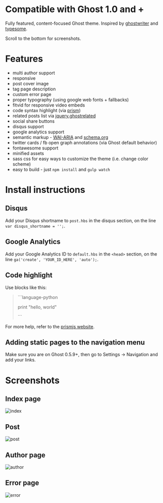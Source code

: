 Compatible with Ghost 1.0 and +
===========


Fully featured, content-focused Ghost theme. Inspired by [ghostwriter](https://github.com/roryg/ghostwriter) and [typesome](http://typesome.golem.io/features-list/).

Scroll to the bottom for screenshots.

# Features

- multi author support
- responsive
- post cover image
- tag page description
- custom error page
- proper typography (using google web fonts + fallbacks)
- fitvid for responsive video embeds
- code syntax highlight (via [prism](http://prismjs.com/))
- related posts list via [jquery.ghostrelated](https://github.com/danecando/jquery.ghostrelated)
- social share buttons
- disqus support
- google analytics support
- semantic markup - [WAI-ARIA](http://www.w3.org/WAI/intro/aria) and [schema.org](http://www.schema.org/)
- twitter cards / fb open graph annotations (via Ghost default behavior)
- fontawesome support
- minified assets
- sass css for easy ways to customize the theme (i.e. change color scheme)
- easy to build - just `npm install` and `gulp watch`



# Install instructions

## Disqus
Add your Disqus shortname to `post.hbs` in the disqus section, on the line `var disqus_shortname = '';`.

## Google Analytics
Add your Google Analytics ID to `default.hbs` in the `<head>` section, on the line `ga('create', 'YOUR_ID_HERE', 'auto');`.

## Code highlight
Use blocks like this:

<blockquote>
<p>
```language-python
</p><p>
print "hello, world"
</p><p>
```
</p>
</blockquote>

For more help, refer to the [prismjs website](http://prismjs.com).

## Adding static pages to the navigation menu

Make sure you are on Ghost 0.5.9+, then go to Settings -> Navigation and add your links.


# Screenshots

## Index page
![index](https://raw.githubusercontent.com/mihneadb/no-nonsense/master/screenshots/index.png)

## Post
![post](https://raw.githubusercontent.com/mihneadb/no-nonsense/master/screenshots/post.png)

## Author page
![author](https://raw.githubusercontent.com/mihneadb/no-nonsense/master/screenshots/author.png)

## Error page
![error](https://raw.githubusercontent.com/mihneadb/no-nonsense/master/screenshots/error.png)
